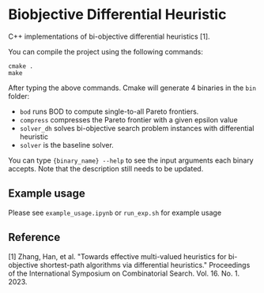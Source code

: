 # Biobjective Differential Heuristic
C++ implementations of bi-objective differential heuristics [1].

You can compile the project using the following commands:

``` shell
cmake .
make
```
After typing the above commands. Cmake will generate 4 binaries in the `bin` folder:


+ `bod` runs BOD to compute single-to-all Pareto frontiers.
+ `compress` compresses the Pareto frontier with a given epsilon value
+ `solver_dh` solves bi-objective search problem instances with differential heuristic
+ `solver` is the baseline solver.


You can type `{binary_name} --help` to see the input arguments each binary accepts. Note that the description still needs to be updated.

## Example usage

Please see `example_usage.ipynb` or `run_exp.sh` for example usage

## Reference
[1] Zhang, Han, et al. "Towards effective multi-valued heuristics for bi-objective shortest-path algorithms via differential heuristics." Proceedings of the International Symposium on Combinatorial Search. Vol. 16. No. 1. 2023.
